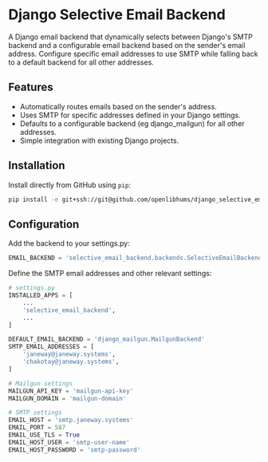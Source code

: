 # Django Selective Email Backend

A Django email backend that dynamically selects between Django's SMTP backend and a configurable email backend based on the sender's email address. Configure specific email addresses to use SMTP while falling back to a default backend for all other addresses.

## Features
- Automatically routes emails based on the sender's address.
- Uses SMTP for specific addresses defined in your Django settings.
- Defaults to a configurable backend (eg django_mailgun) for all other addresses.
- Simple integration with existing Django projects.

## Installation

Install directly from GitHub using `pip`:

```bash
pip install -e git+ssh://git@github.com/openlibhums/django_selective_email_backend@v0.0.2#egg=django-selective-email-backend
```

## Configuration

Add the backend to your settings.py:

```python
EMAIL_BACKEND = 'selective_email_backend.backends.SelectiveEmailBackend'
```

Define the SMTP email addresses and other relevant settings:


```python
# settings.py
INSTALLED_APPS = [
    ...
    'selective_email_backend',
    ...
]

DEFAULT_EMAIL_BACKEND = 'django_mailgun.MailgunBackend'
SMTP_EMAIL_ADDRESSES = [
    'janeway@janeway.systems',
    'chakotay@janeway.systems',
]

# Mailgun settings
MAILGUN_API_KEY = 'mailgun-api-key'
MAILGUN_DOMAIN = 'mailgun-domain'

# SMTP settings
EMAIL_HOST = 'smtp.janeway.systems'
EMAIL_PORT = 587
EMAIL_USE_TLS = True
EMAIL_HOST_USER = 'smtp-user-name'
EMAIL_HOST_PASSWORD = 'smtp-password'

```